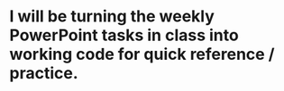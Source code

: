# I will be turning the weekly PowerPoint tasks in class into working code for quick reference / practice.
